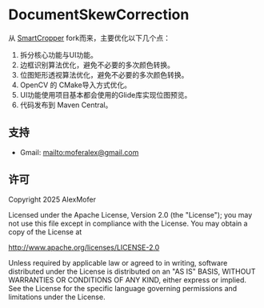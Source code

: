 # DocumentSkewCorrection

从 [SmartCropper](https://github.com/pqpo/SmartCamera) fork而来，主要优化以下几个点：

1. 拆分核心功能与UI功能。
2. 边框识别算法优化，避免不必要的多次颜色转换。
3. 位图矩形透视算法优化，避免不必要的多次颜色转换。
4. OpenCV 的 CMake导入方式优化。
5. UI功能使用项目基本都会使用的Glide库实现位图预览。
6. 代码发布到 Maven Central。

支持
---

- Gmail: <mailto:moferalex@gmail.com>

许可
---

Copyright 2025 AlexMofer

Licensed under the Apache License, Version 2.0 (the "License");
you may not use this file except in compliance with the License.
You may obtain a copy of the License at

http://www.apache.org/licenses/LICENSE-2.0

Unless required by applicable law or agreed to in writing, software
distributed under the License is distributed on an "AS IS" BASIS,
WITHOUT WARRANTIES OR CONDITIONS OF ANY KIND, either express or implied.
See the License for the specific language governing permissions and
limitations under the License.




